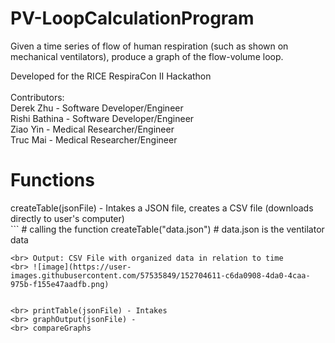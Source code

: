 # PV-LoopCalculationProgram
Given a time series of flow of human respiration (such as shown on mechanical ventilators), produce a graph of the flow-volume loop.

Developed for the RICE RespiraCon II Hackathon <br> <br>
Contributors: 
<br> Derek Zhu - Software Developer/Engineer
<br> Rishi Bathina - Software Developer/Engineer
<br> Ziao Yin - Medical Researcher/Engineer
<br> Truc Mai - Medical Researcher/Engineer
<br>

<h1> Functions </h1>
createTable(jsonFile) - Intakes a JSON file, creates a CSV file (downloads directly to user's computer) <br>
```
# calling the function
createTable("data.json") # data.json is the ventilator data

```
<br> Output: CSV File with organized data in relation to time
<br> ![image](https://user-images.githubusercontent.com/57535849/152704611-c6da0908-4da0-4caa-975b-f155e47aadfb.png)


<br> printTable(jsonFile) - Intakes 
<br> graphOutput(jsonFile) - 
<br> compareGraphs
